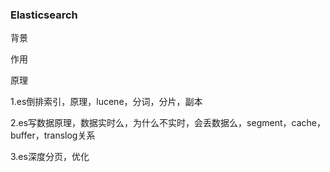 ### Elasticsearch
背景
>

作用
> 

原理
>

1.es倒排索引，原理，lucene，分词，分片，副本

2.es写数据原理，数据实时么，为什么不实时，会丢数据么，segment，cache，buffer，translog关系

3.es深度分页，优化
